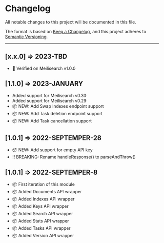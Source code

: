 # Changelog

All notable changes to this project will be documented in this file.

The format is based on [Keep a Changelog](https://keepachangelog.com/en/1.0.0/),
and this project adheres to [Semantic Versioning](https://semver.org/spec/v2.0.0.html).

----

## [x.x.0] => 2023-TBD

* 🤖 Verified on Meilisearch v1.0.0

## [1.1.0] => 2023-JANUARY

* Added support for Meilisearch v0.30
* Added support for Meilisearch v0.29
* 📦 NEW: Add Swap Indexes endpoint support
* 📦 NEW: Add Task deletion endpoint support
* 📦 NEW: Add Task cancellation support

## [1.0.1] => 2022-SEPTEMPER-28

* 📦 NEW: Add support for empty API key 
* ‼ BREAKING: Rename handleResponse() to parseAndThrow() 

## [1.0.1] => 2022-SEPTEMPER-8

* 📦 First iteration of this module
* 📦 Added Documents API wrapper
* 📦 Added Indexes API wrapper
* 📦 Added Keys API wrapper
* 📦 Added Search API wrapper
* 📦 Added Stats API wrapper
* 📦 Added Tasks API wrapper
* 📦 Added Version API wrapper